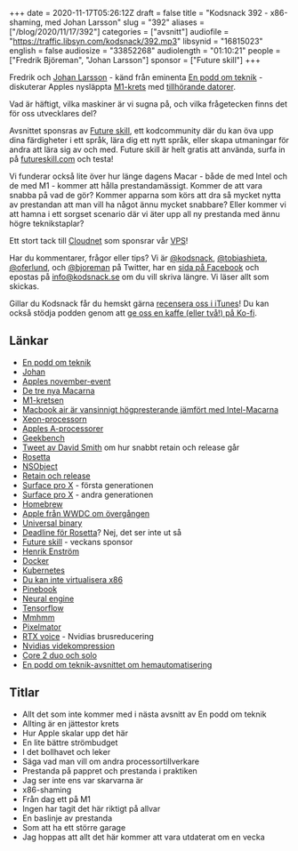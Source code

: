 +++
date = 2020-11-17T05:26:12Z
draft = false
title = "Kodsnack 392 - x86-shaming, med Johan Larsson"
slug = "392"
aliases = ["/blog/2020/11/17/392"]
categories = ["avsnitt"]
audiofile = "https://traffic.libsyn.com/kodsnack/392.mp3"
libsynid = "16815023"
english = false
audiosize = "33852268"
audiolength = "01:10:21"
people = ["Fredrik Björeman", "Johan Larsson"]
sponsor = ["Future skill"]
+++

Fredrik och [Johan Larsson](https://twitter.com/kottkrig) - känd från eminenta [En podd om teknik](https://enpoddomteknik.se/) - diskuterar Apples nysläppta [M1-krets](https://www.apple.com/mac/m1/) med [tillhörande datorer](https://www.theverge.com/2020/11/13/21563242/apple-m1-silicon-chip-arm-macbook-rosetta-confidence). 

Vad är häftigt, vilka maskiner är vi sugna på, och vilka frågetecken finns det för oss utvecklares del?

Avsnittet sponsras av [Future skill](https://futureskill.com/), ett kodcommunity där du kan öva upp dina färdigheter i ett språk, lära dig ett nytt språk, eller skapa utmaningar för andra att lära sig av och med. Future skill är helt gratis att använda, surfa in på [futureskill.com](https://futureskill.com/) och testa!

Vi funderar också lite över hur länge dagens Macar - både de med Intel och de med M1 - kommer att hålla prestandamässigt. Kommer de att vara snabba på vad de gör? Kommer apparna som körs att dra så mycket nytta av prestandan att man vill ha något ännu mycket snabbare? Eller kommer vi att hamna i ett sorgset scenario där vi äter upp all ny prestanda med ännu högre teknikstaplar?

Ett stort tack till [Cloudnet](http://www.cloudnet.se) som sponsrar vår [VPS](http://en.wikipedia.org/wiki/Virtual_private_server)!

Har du kommentarer, frågor eller tips? Vi är [@kodsnack](https://www.twitter.com/kodsnack), [@tobiashieta](https://www.twitter.com/tobiashieta), [@oferlund](https://www.twitter.com/oferlund), och [@bjoreman](https://www.twitter.com/bjoreman) på Twitter, har en [sida på Facebook](https://www.facebook.com/kodsnack) och epostas på [info@kodsnack.se](mailto:info@kodsnack.se) om du vill skriva längre. Vi läser allt som skickas.

Gillar du Kodsnack får du hemskt gärna [recensera oss i iTunes](http://itunes.apple.com/se/podcast/kodsnack/id561631498?l=en)! Du kan också stödja podden genom att <a href="https://ko-fi.com/kodsnack" rel="payment">ge oss en kaffe (eller två!) på Ko-fi</a>.

## Länkar ##
* [En podd om teknik](https://enpoddomteknik.se/)
* [Johan](https://twitter.com/kottkrig)
* [Apples november-event](https://www.apple.com/apple-events/november-2020/)
* [De tre nya Macarna](https://www.theverge.com/2020/11/13/21563242/apple-m1-silicon-chip-arm-macbook-rosetta-confidence)
* [M1-kretsen](https://www.apple.com/mac/m1/)
* [Macbook air är vansinnigt högpresterande jämfört med Intel-Macarna](https://www.macrumors.com/2020/11/11/m1-macbook-air-first-benchmark/)
* [Xeon-processorn](https://en.wikipedia.org/wiki/Xeon)
* [Apples A-processorer](https://en.wikipedia.org/wiki/Apple-designed_processors#A_series)
* [Geekbench](https://en.wikipedia.org/wiki/Geekbench)
* [Tweet av David Smith](https://mobile.twitter.com/catfish_man/status/1326238434235568128) om hur snabbt retain och release går
* [Rosetta](https://en.wikipedia.org/wiki/Rosetta_%28software%29)
* [NSObject](https://developer.apple.com/documentation/objectivec/nsobject)
* [Retain och release](https://whackylabs.com/objc/2020/08/24/mrr-objc/)
* [Surface pro X](https://www.theverge.com/2019/11/5/20948092/microsoft-surface-pro-x-review-arm-windows-10-apps-features-specs-price) - första generationen
* [Surface pro X](https://www.theverge.com/2020/10/23/21526702/microsoft-surface-pro-x-2020-review-arm-windows-10-apps-features-specs-price) - andra generationen
* [Homebrew](https://brew.sh/)
* [Apple från WWDC om övergången](https://developer.apple.com/videos/play/wwdc2020/10214/)
* [Universal binary](https://en.wikipedia.org/wiki/Universal_binary)
* [Deadline för Rosetta](https://developer.apple.com/documentation/apple_silicon/about_the_rosetta_translation_environment)? Nej, det ser inte ut så
* [Future skill](https://futureskill.com/) - veckans sponsor
* [Henrik Enström](mailto:henrik.enstrom@softwareskills.se)
* [Docker](https://en.wikipedia.org/wiki/Docker_%28software%29)
* [Kubernetes](https://en.wikipedia.org/wiki/Kubernetes)
* [Du kan inte virtualisera x86](https://news.ycombinator.com/item?id=25073010)
* [Pinebook](https://www.pine64.org/pinebook/)
* [Neural engine](https://github.com/hollance/neural-engine)
* [Tensorflow](https://en.wikipedia.org/wiki/TensorFlow)
* [Mmhmm](https://www.mmhmm.app/)
* [Pixelmator](https://www.pixelmator.com/pro/)
* [RTX voice](https://www.nvidia.com/en-us/geforce/guides/nvidia-rtx-voice-setup-guide/) - Nvidias brusreducering
* [Nvidias videkompression](https://developer.nvidia.com/maxine)
* [Core 2 duo och solo](https://en.wikipedia.org/wiki/Intel_Core_2#Models)
* [En podd om teknik-avsnittet om hemautomatisering](https://enpoddomteknik.se/s04e11/)

## Titlar ##
* Allt det som inte kommer med i nästa avsnitt av En podd om teknik
* Allting är en jättestor krets
* Hur Apple skalar upp det här
* En lite bättre strömbudget
* I det bollhavet och leker
* Säga vad man vill om andra processortillverkare
* Prestanda på pappret och prestanda i praktiken
* Jag ser inte ens var skarvarna är
* x86-shaming
* Från dag ett på M1
* Ingen har tagit det här riktigt på allvar
* En baslinje av prestanda
* Som att ha ett större garage
* Jag hoppas att allt det här kommer att vara utdaterat om en vecka